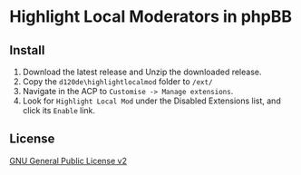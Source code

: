 # Highlight Local Moderators in phpBB

## Install

1. Download the latest release and Unzip the downloaded release.
2. Copy the `d120de\highlightlocalmod` folder to `/ext/`
3. Navigate in the ACP to `Customise -> Manage extensions`.
4. Look for `Highlight Local Mod` under the Disabled Extensions list, and click its `Enable` link.

## License
[GNU General Public License v2](http://opensource.org/licenses/GPL-2.0)
